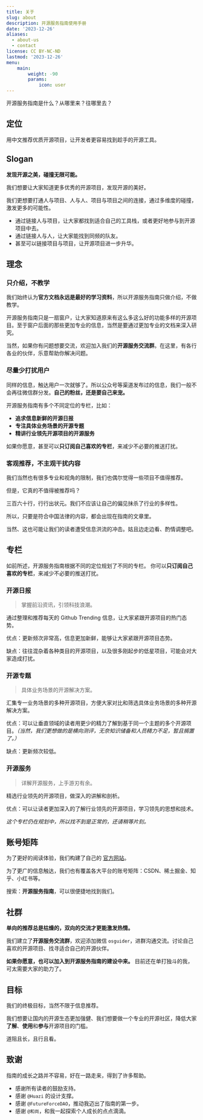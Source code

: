 ```yaml
---
title: 关于
slug: about
description: 开源服务指南使用手册
date: '2023-12-26'
aliases:
  - about-us
  - contact
license: CC BY-NC-ND
lastmod: '2023-12-26'
menu:
    main:
        weight: -90
        params:
            icon: user
---
```


开源服务指南是什么？从哪里来？往哪里去？

## 定位

用中文推荐优质开源项目，让开发者更容易找到趁手的开源工具。

## Slogan

**发现开源之美，碰撞无限可能。**

我们想要让大家知道更多优秀的开源项目，发现开源的美好。

我们更想要打通人与项目、人与人、项目与项目之间的连接，通过多维度的碰撞，激发更多的可能性。

- 通过链接人与项目，让大家都找到适合自己的工具栈，或者更好地参与到开源项目中去。
- 通过链接人与人，让大家能找到同频的队友。
- 甚至可以链接项目与项目，让开源项目进一步升华。

## 理念

### 只介绍，不教学

我们始终认为**官方文档永远是最好的学习资料**，所以开源服务指南只做介绍，不做教学。

开源服务指南只是一扇窗户，让大家知道原来有这么多这么好的功能多样的开源项目。至于窗户后面的那些更加专业的信息，当然是要通过更加专业的文档来深入研究。

当然，如果你有问题想要交流，欢迎加入我们的**开源服务交流群**。在这里，有各行各业的伙伴，乐意帮助你解决问题。

### 尽量少打扰用户

同样的信息，触达用户一次就够了。所以公众号等渠道发布过的信息，我们一般不会再往微信群分发。**自己的粉丝，还是要自己来宠。**

开源服务指南有多个不同定位的专栏，比如：

- **追求信息新鲜的开源日报**
- **专注具体业务场景的开源专题**
- **精讲行业领先开源项目的开源服务**

如果你愿意，甚至可以**只订阅自己喜欢的专栏**，来减少不必要的推送打扰。

### 客观推荐，不主观干扰内容

我们当然也有很多专业和视角的限制，我们也偶尔觉得一些项目不值得推荐。

但是，它真的不值得被推荐吗？

三百六十行，行行出状元。我们不应该让自己的偏见抹杀了行业的多样性。

所以，只要是符合中国法律的内容，都会出现在指南的文章里。

当然、这也可能让我们的读者遭受信息洪流的冲击。姑且边走边看、酌情调整吧。

## 专栏

如前所述，开源服务指南根据不同的定位规划了不同的专栏。
你可以**只订阅自己喜欢的专栏**，来减少不必要的推送打扰。

### 开源日报

> 掌握前沿资讯，引领科技浪潮。

通过整理和推荐每天的 Github Trending 信息，让大家紧跟开源项目的热门态势。

优点：更新频次非常高，信息更加新鲜，能够让大家紧跟开源项目态势。

缺点：往往混杂着各种类目的开源项目，以及很多刚起步的低星项目，可能会对大家造成打扰。

### 开源专题

> 具体业务场景的开源解决方案。

汇集专一业务场景的多种开源项目，方便大家对比和筛选具体业务场景的多种开源解决方案。

优点：可以让垂直领域的读者用更少的精力了解到基于同一个主题的多个开源项目。*（当然，我们更想做的是横向测评，无奈知识储备和人员精力不足，暂且搁置了。）*

缺点：更新频次较低。

### 开源服务

> 详解开源服务，上手游刃有余。

精选行业领先的开源项目，做深入的讲解和剖析。

优点：可以让读者更加深入的了解行业领先的开源项目，学习领先的思想和技术。

*这个专栏仍在规划中，所以找不到是正常的，还请稍等片刻。*

## 账号矩阵

为了更好的阅读体验，我们构建了自己的 [官方网站](https://osguider.com/blog/)。

为了更广的信息触达，我们也有覆盖各大平台的账号矩阵：CSDN、稀土掘金、知乎、小红书等。

搜索：**开源服务指南**，可以很便捷地找到我们。

## 社群

**单向的推荐总是枯燥的，双向的交流才更能激发热情。**

我们建立了**开源服务交流群**，欢迎添加微信 `osguider`，进群沟通交流。讨论自己喜欢的开源项目、找寻适合自己的开源伙伴。

**如果你愿意，也可以加入到开源服务指南的建设中来。** 目前还在单打独斗的我，可太需要大家的助力了。

## 目标

我们的终极目标，当然不限于信息推荐。

我们想要让国内的开源生态更加强健、我们想要做一个专业的开源社区，降低大家**了解**、**使用**和**参与**开源项目的门槛。

道阻且长，且行且看。

## 致谢

指南的成长之路并不容易，好在一路走来，得到了许多帮助。

- 感谢所有读者的鼓励支持。
- 感谢 `@Huazi` 的设计支撑。
- 感谢 `@FutureForceDAO`，推动我迈出了指南的第一步。
- 感谢 `@和尚`，和我一起探索个人成长的点点滴滴。

<!-- ## 商业化

想要长久发展，商业化是必经之路。只是我仍在探索，前路会在何方？

我并不愿意发布一些读者不需要的广告，更不想贩卖铺天盖地的焦虑。

我期望指南的盈利途径是：读者刚好需要某些东西，而我刚好有相关的渠道；或者读者自发地想要成长，而我刚好能提供成长的帮助。

如果你有意向合作，欢迎通过微信（`osguider`）联系我。

罗列下我手上现有的资源，大家按需自取：

- 极客时间课程分销

  通过我购买极客时间课程，可以得到一个现金红包。

- HTTPS 证书

  同类型产品，价格大概是阿里云的 1/5 吧。

- 云服务器分销

  腾讯云、阿里云、华为云、百度云、AWS 等云服务器资源，大概能有 15% 左右的折扣。具体报价单可以私信我详谈。 -->

<!-- ---

最后，我把开源服务指南的心得体会做成了一个付费合集。

所感所悟会一直更新，不敢承诺永久，保底 30 篇吧。

1 元钱，交个朋友。 -->
